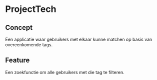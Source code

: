 # ProjectTech

## Concept
Een applicatie waar gebruikers met elkaar kunne matchen op basis van overeenkomende tags.

## Feature

Een zoekfunctie om alle gebruikers met die tag te filteren.
